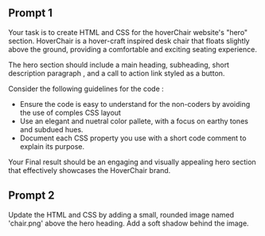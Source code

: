 ## Prompt 1

Your task is to create HTML and CSS for the hoverChair website's "hero" section. HoverChair is a hover-craft inspired desk chair that floats slightly above the ground, providing a comfortable and exciting seating experience.

The hero section should include a main heading, subheading, short description paragraph , and a call to action link styled as a button.

Consider the following guidelines for the code :

- Ensure the code is easy to understand for the non-coders by avoiding the use of comples CSS layout
- Use an elegant and nuetral color pallete, with a focus on earthy tones and subdued hues.
- Document each CSS property you use with a short code comment to explain its purpose.

Your Final result should be an engaging and visually appealing hero section that effectively showcases the HoverChair brand.

## Prompt 2

Update the HTML and CSS by adding a small, rounded image named 'chair.png' above the hero heading. Add a soft shadow behind the image.
